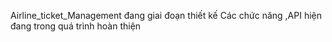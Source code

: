 Airline_ticket_Management
đang giai đoạn thiết kế Các chức năng ,API hiện đang trong quá trình hoàn thiện
